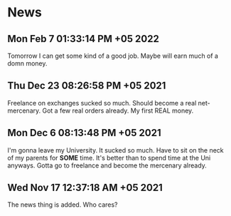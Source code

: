 # News

## Mon Feb  7 01:33:14 PM +05 2022

Tomorrow I can get some kind of a good job.
Maybe will earn much of a domn money.

## Thu Dec 23 08:26:58 PM +05 2021

Freelance on exchanges sucked so much.
Should become a real net-mercenary.
Got a few real orders already.
My first REAL money.

## Mon Dec  6 08:13:48 PM +05 2021

I'm gonna leave my University. It sucked so much.
Have to sit on the neck of my parents for **SOME** time.
It's better than to spend time at the Uni anyways.
Gotta go to freelance and become the mercenary already.

## Wed Nov 17 12:37:18 AM +05 2021

The news thing is added. Who cares?

